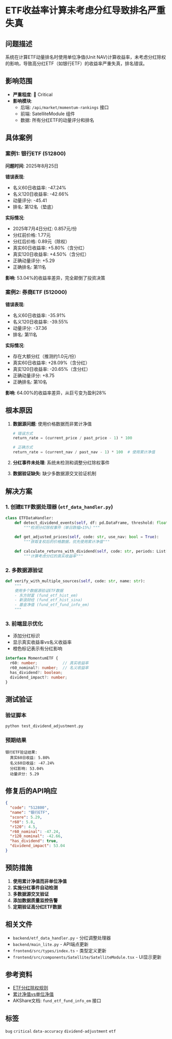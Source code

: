 # ETF收益率计算未考虑分红导致排名严重失真

## 问题描述

系统在计算ETF动量排名时使用单位净值(Unit NAV)计算收益率，未考虑分红除权的影响，导致高分红ETF（如银行ETF）的收益率严重失真，排名错误。

## 影响范围

- **严重程度**: 🔴 Critical
- **影响模块**: 
  - 后端: `/api/market/momentum-rankings` 接口
  - 前端: SatelliteModule 组件
  - 数据: 所有分红ETF的动量评分和排名

## 具体案例

### 案例1: 银行ETF (512800) 

**问题时间**: 2025年8月25日

**错误表现**:
- 名义60日收益率: -47.24%
- 名义120日收益率: -42.66%
- 动量评分: -45.41
- 排名: 第12名（垫底）

**实际情况**:
- 2025年7月4日分红: 0.857元/份
- 分红前价格: 1.77元
- 分红后价格: 0.89元（除权）
- 真实60日收益率: +5.80%（含分红）
- 真实120日收益率: +4.50%（含分红）
- 正确动量评分: +5.29
- 正确排名: 第11名

**影响**: 53.04%的收益率差异，完全颠倒了投资决策

### 案例2: 券商ETF (512000)

**错误表现**:
- 名义60日收益率: -35.91%
- 名义120日收益率: -39.55%
- 动量评分: -37.36
- 排名: 第11名

**实际情况**:
- 存在大额分红（推测约1.0元/份）
- 真实60日收益率: +28.09%（含分红）
- 真实120日收益率: -20.65%（含分红）
- 正确动量评分: +8.75
- 正确排名: 第10名

**影响**: 64.00%的收益率差异，从巨亏变为盈利28%

## 根本原因

1. **数据源问题**: 使用价格数据而非累计净值
   ```python
   # 错误方式
   return_rate = (current_price / past_price - 1) * 100
   
   # 正确方式
   return_rate = (current_nav / past_nav - 1) * 100  # 使用累计净值
   ```

2. **分红事件未处理**: 系统未检测和调整分红除权事件

3. **数据验证缺失**: 缺少多数据源交叉验证机制

## 解决方案

### 1. 创建ETF数据处理器 (`etf_data_handler.py`)

```python
class ETFDataHandler:
    def detect_dividend_events(self, df: pd.DataFrame, threshold: float = 0.15):
        """检测分红除权事件（单日跌幅>15%）"""
        
    def get_adjusted_prices(self, code: str, use_nav: bool = True):
        """获取复权后的价格数据，优先使用累计净值"""
        
    def calculate_returns_with_dividend(self, code: str, periods: List[int]):
        """计算考虑分红的真实收益率"""
```

### 2. 多数据源验证

```python
def verify_with_multiple_sources(self, code: str, name: str):
    """
    使用多个数据源验证ETF数据
    - 东方财富 (fund_etf_hist_em)
    - 新浪财经 (fund_etf_hist_sina)
    - 基金净值 (fund_etf_fund_info_em)
    """
```

### 3. 前端显示优化

- 添加分红标识
- 显示真实收益率vs名义收益率
- 橙色标记表示有分红影响

```typescript
interface MomentumETF {
  r60: number;           // 真实收益率
  r60_nominal?: number;  // 名义收益率
  has_dividend?: boolean;
  dividend_impact?: number;
}
```

## 测试验证

### 验证脚本
```bash
python test_dividend_adjustment.py
```

### 预期结果
```
银行ETF验证结果:
  真实60日收益: 5.80%
  名义60日收益: -47.24%
  分红影响: 53.04%
  动量评分: 5.29
```

## 修复后的API响应

```json
{
  "code": "512800",
  "name": "银行ETF",
  "score": 5.29,
  "r60": 5.8,
  "r120": 4.5,
  "r60_nominal": -47.24,
  "r120_nominal": -42.66,
  "has_dividend": true,
  "dividend_impact": 53.04
}
```

## 预防措施

1. **使用累计净值而非单位净值**
2. **实施分红事件自动检测**
3. **多数据源交叉验证**
4. **添加数据质量监控告警**
5. **定期验证高分红ETF数据**

## 相关文件

- `backend/etf_data_handler.py` - 分红调整处理器
- `backend/main_lite.py` - API端点更新
- `frontend/src/types/index.ts` - 类型定义更新
- `frontend/src/components/Satellite/SatelliteModule.tsx` - UI显示更新

## 参考资料

- [ETF分红除权规则](https://www.sse.com.cn/etf)
- [累计净值vs单位净值](https://fund.eastmoney.com)
- AKShare文档: `fund_etf_fund_info_em` 接口

## 标签

`bug` `critical` `data-accuracy` `dividend-adjustment` `etf`